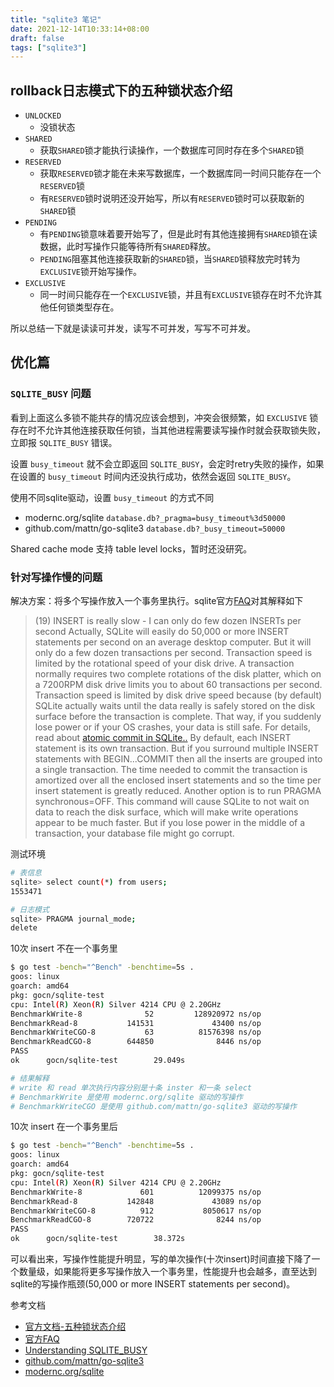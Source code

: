 ```yaml
---
title: "sqlite3 笔记"
date: 2021-12-14T10:33:14+08:00
draft: false
tags: ["sqlite3"]
---
```



## rollback日志模式下的五种锁状态介绍

- `UNLOCKED`
  - 没锁状态
- `SHARED`
  - 获取`SHARED`锁才能执行读操作，一个数据库可同时存在多个`SHARED`锁
- `RESERVED`
  - 获取`RESERVED`锁才能在未来写数据库，一个数据库同一时间只能存在一个`RESERVED`锁
  - 有`RESERVED`锁时说明还没开始写，所以有`RESERVED`锁时可以获取新的`SHARED`锁
- `PENDING`
  - 有`PENDING`锁意味着要开始写了，但是此时有其他连接拥有`SHARED`锁在读数据，此时写操作只能等待所有`SHARED`释放。
  - `PENDING`阻塞其他连接获取新的`SHARED`锁，当`SHARED`锁释放完时转为`EXCLUSIVE`锁开始写操作。
- `EXCLUSIVE`
  - 同一时间只能存在一个`EXCLUSIVE`锁，并且有`EXCLUSIVE`锁存在时不允许其他任何锁类型存在。

所以总结一下就是读读可并发，读写不可并发，写写不可并发。

## 优化篇

### `SQLITE_BUSY` 问题

看到上面这么多锁不能共存的情况应该会想到，冲突会很频繁，如 `EXCLUSIVE` 锁存在时不允许其他连接获取任何锁，当其他进程需要读写操作时就会获取锁失败，立即报 `SQLITE_BUSY` 错误。

设置 `busy_timeout` 就不会立即返回 `SQLITE_BUSY`，会定时retry失败的操作，如果在设置的 `busy_timeout` 时间内还没执行成功，依然会返回 `SQLITE_BUSY`。

使用不同sqlite驱动，设置 `busy_timeout` 的方式不同

- modernc.org/sqlite `database.db?_pragma=busy_timeout%3d50000`
- github.com/mattn/go-sqlite3 `database.db?_busy_timeout=50000`

Shared cache mode 支持 table level locks，暂时还没研究。

### 针对写操作慢的问题

解决方案：将多个写操作放入一个事务里执行。sqlite官方[FAQ](https://www.sqlite.org/faq.html#q19)对其解释如下

> (19) INSERT is really slow - I can only do few dozen INSERTs per second
Actually, SQLite will easily do 50,000 or more INSERT statements per second on an average desktop computer. But it will only do a few dozen transactions per second. Transaction speed is limited by the rotational speed of your disk drive. A transaction normally requires two complete rotations of the disk platter, which on a 7200RPM disk drive limits you to about 60 transactions per second.
Transaction speed is limited by disk drive speed because (by default) SQLite actually waits until the data really is safely stored on the disk surface before the transaction is complete. That way, if you suddenly lose power or if your OS crashes, your data is still safe. For details, read about [atomic commit in SQLite..](https://www.sqlite.org/atomiccommit.html)
By default, each INSERT statement is its own transaction. But if you surround multiple INSERT statements with BEGIN...COMMIT then all the inserts are grouped into a single transaction. The time needed to commit the transaction is amortized over all the enclosed insert statements and so the time per insert statement is greatly reduced.
Another option is to run PRAGMA synchronous=OFF. This command will cause SQLite to not wait on data to reach the disk surface, which will make write operations appear to be much faster. But if you lose power in the middle of a transaction, your database file might go corrupt.

测试环境

```bash
# 表信息
sqlite> select count(*) from users;
1553471

# 日志模式
sqlite> PRAGMA journal_mode;
delete
```

10次 insert 不在一个事务里

```bash
$ go test -bench="^Bench" -benchtime=5s .
goos: linux
goarch: amd64
pkg: gocn/sqlite-test
cpu: Intel(R) Xeon(R) Silver 4214 CPU @ 2.20GHz
BenchmarkWrite-8              52         128920972 ns/op
BenchmarkRead-8           141531             43400 ns/op
BenchmarkWriteCGO-8           63          81576398 ns/op
BenchmarkReadCGO-8        644850              8446 ns/op
PASS
ok      gocn/sqlite-test        29.049s

# 结果解释
# write 和 read 单次执行内容分别是十条 inster 和一条 select
# BenchmarkWrite 是使用 modernc.org/sqlite 驱动的写操作
# BenchmarkWriteCGO 是使用 github.com/mattn/go-sqlite3 驱动的写操作
```

10次 insert 在一个事务里后

```bash
$ go test -bench="^Bench" -benchtime=5s .
goos: linux
goarch: amd64
pkg: gocn/sqlite-test
cpu: Intel(R) Xeon(R) Silver 4214 CPU @ 2.20GHz
BenchmarkWrite-8             601          12099375 ns/op
BenchmarkRead-8           142848             43089 ns/op
BenchmarkWriteCGO-8          912           8050617 ns/op
BenchmarkReadCGO-8        720722              8244 ns/op
PASS
ok      gocn/sqlite-test        38.372s
```

可以看出来，写操作性能提升明显，写的单次操作(十次insert)时间直接下降了一个数量级，如果能将更多写操作放入一个事务里，性能提升也会越多，直至达到sqlite的写操作瓶颈(50,000 or more INSERT statements per second)。

参考文档

- [官方文档-五种锁状态介绍](https://www.sqlite.org/lockingv3.html)
- [官方FAQ](https://www.sqlite.org/faq.html#q19)
- [Understanding SQLITE_BUSY](https://activesphere.com/blog/2018/12/24/understanding-sqlite-busy#fn:1)
- [github.com/mattn/go-sqlite3](https://github.com/mattn/go-sqlite3/blob/3392062c729d77820afc1f5cae3427f0de39e954/sqlite3.go#L919)
- [modernc.org/sqlite](https://gitlab.com/cznic/sqlite/-/commit/e3be4b029c0e128faa7bfb5e06f67c8fda33db4a#bb99b1baec3b0c8f02dc4e87b04926bc377fd8db_803_802)

